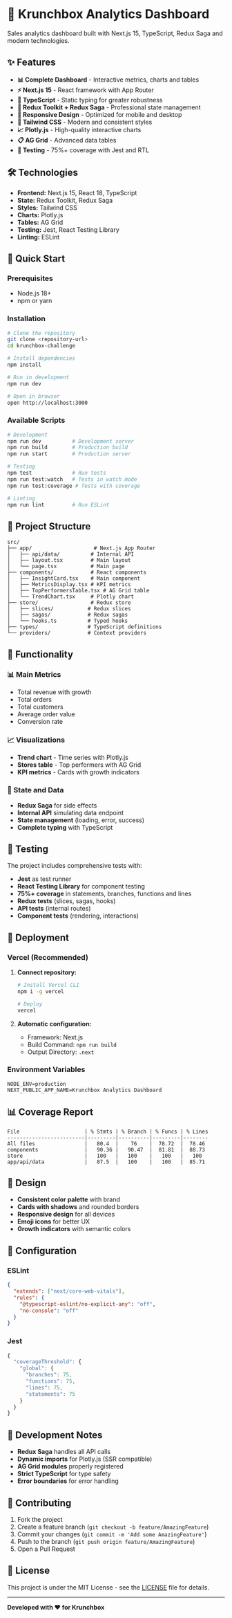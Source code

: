 # 🚀 Krunchbox Analytics Dashboard

Sales analytics dashboard built with Next.js 15, TypeScript, Redux Saga and modern technologies.

## ✨ Features

- **📊 Complete Dashboard** - Interactive metrics, charts and tables
- **⚡ Next.js 15** - React framework with App Router
- **🔷 TypeScript** - Static typing for greater robustness
- **🔄 Redux Toolkit + Redux Saga** - Professional state management
- **📱 Responsive Design** - Optimized for mobile and desktop
- **🎨 Tailwind CSS** - Modern and consistent styles
- **📈 Plotly.js** - High-quality interactive charts
- **📋 AG Grid** - Advanced data tables
- **🧪 Testing** - 75%+ coverage with Jest and RTL

## 🛠️ Technologies

- **Frontend:** Next.js 15, React 18, TypeScript
- **State:** Redux Toolkit, Redux Saga
- **Styles:** Tailwind CSS
- **Charts:** Plotly.js
- **Tables:** AG Grid
- **Testing:** Jest, React Testing Library
- **Linting:** ESLint

## 🚀 Quick Start

### Prerequisites
- Node.js 18+
- npm or yarn

### Installation

```bash
# Clone the repository
git clone <repository-url>
cd krunchbox-challenge

# Install dependencies
npm install

# Run in development
npm run dev

# Open in browser
open http://localhost:3000
```

### Available Scripts

```bash
# Development
npm run dev          # Development server
npm run build        # Production build
npm run start        # Production server

# Testing
npm test             # Run tests
npm run test:watch   # Tests in watch mode
npm run test:coverage # Tests with coverage

# Linting
npm run lint         # Run ESLint
```

## 📁 Project Structure

```
src/
├── app/                    # Next.js App Router
│   ├── api/data/          # Internal API
│   ├── layout.tsx         # Main layout
│   └── page.tsx           # Main page
├── components/            # React components
│   ├── InsightCard.tsx    # Main component
│   ├── MetricsDisplay.tsx # KPI metrics
│   ├── TopPerformersTable.tsx # AG Grid table
│   └── TrendChart.tsx     # Plotly chart
├── store/                 # Redux store
│   ├── slices/           # Redux slices
│   ├── sagas/            # Redux sagas
│   └── hooks.ts          # Typed hooks
├── types/                # TypeScript definitions
└── providers/            # Context providers
```

## 🎯 Functionality

### 📊 Main Metrics
- Total revenue with growth
- Total orders
- Total customers
- Average order value
- Conversion rate

### 📈 Visualizations
- **Trend chart** - Time series with Plotly.js
- **Stores table** - Top performers with AG Grid
- **KPI metrics** - Cards with growth indicators

### 🔄 State and Data
- **Redux Saga** for side effects
- **Internal API** simulating data endpoint
- **State management** (loading, error, success)
- **Complete typing** with TypeScript

## 🧪 Testing

The project includes comprehensive tests with:
- **Jest** as test runner
- **React Testing Library** for component testing
- **75%+ coverage** in statements, branches, functions and lines
- **Redux tests** (slices, sagas, hooks)
- **API tests** (internal routes)
- **Component tests** (rendering, interactions)

## 🚀 Deployment

### Vercel (Recommended)

1. **Connect repository:**
   ```bash
   # Install Vercel CLI
   npm i -g vercel
   
   # Deploy
   vercel
   ```

2. **Automatic configuration:**
   - Framework: Next.js
   - Build Command: `npm run build`
   - Output Directory: `.next`

### Environment Variables

```env
NODE_ENV=production
NEXT_PUBLIC_APP_NAME=Krunchbox Analytics Dashboard
```

## 📊 Coverage Report

```
File                     | % Stmts | % Branch | % Funcs | % Lines
-------------------------|---------|----------|---------|--------
All files                |   80.4  |    76    |  78.72  |  78.46
components               |   90.36 |   90.47  |  81.81  |  88.73
store                    |   100   |   100    |   100   |   100
app/api/data             |   87.5  |   100    |   100   |  85.71
```

## 🎨 Design

- **Consistent color palette** with brand
- **Cards with shadows** and rounded borders
- **Responsive design** for all devices
- **Emoji icons** for better UX
- **Growth indicators** with semantic colors

## 🔧 Configuration

### ESLint
```json
{
  "extends": ["next/core-web-vitals"],
  "rules": {
    "@typescript-eslint/no-explicit-any": "off",
    "no-console": "off"
  }
}
```

### Jest
```javascript
{
  "coverageThreshold": {
    "global": {
      "branches": 75,
      "functions": 75,
      "lines": 75,
      "statements": 75
    }
  }
}
```

## 📝 Development Notes

- **Redux Saga** handles all API calls
- **Dynamic imports** for Plotly.js (SSR compatible)
- **AG Grid modules** properly registered
- **Strict TypeScript** for type safety
- **Error boundaries** for error handling

## 🤝 Contributing

1. Fork the project
2. Create a feature branch (`git checkout -b feature/AmazingFeature`)
3. Commit your changes (`git commit -m 'Add some AmazingFeature'`)
4. Push to the branch (`git push origin feature/AmazingFeature`)
5. Open a Pull Request

## 📄 License

This project is under the MIT License - see the [LICENSE](LICENSE) file for details.

---

**Developed with ❤️ for Krunchbox**